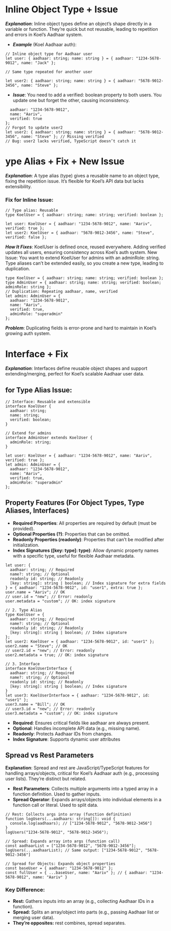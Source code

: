 # Inline Object Type + Issue
***Explanation***: Inline object types define an object’s shape directly in a variable or function. They’re quick but not reusable, leading to repetition and errors in Koel’s Aadhaar system.
- ***Example*** (Koel Aadhaar auth):
```
// Inline object type for Aadhaar user
let user: { aadhaar: string; name: string } = { aadhaar: "1234-5678-9012", name: "Jack" };

// Same type repeated for another user

let user2: { aadhaar: string; name: string } = { aadhaar: "5678-9012-3456", name: "Steve" };
```
- ***Issue***: You need to add a verified: boolean property to both users. You update one but forget the other, causing inconsistency.
```let user: { aadhaar: string; name: string; verified: boolean } = { 
  aadhaar: "1234-5678-9012", 
  name: "Aariv", 
  verified: true 
};
// Forgot to update user2
let user2: { aadhaar: string; name: string } = { aadhaar: "5678-9012-3456", name: "Steve" }; // Missing verified
// Bug: user2 lacks verified, TypeScript doesn’t catch it
```

# ype Alias + Fix + New Issue
***Explanation***: A type alias (type) gives a reusable name to an object type, fixing the repetition issue. It’s flexible for Koel’s API data but lacks extensibility.
### Fix for Inline Issue:
```
// Type alias: Reusable
type KoelUser = { aadhaar: string; name: string; verified: boolean };

let user: KoelUser = { aadhaar: "1234-5678-9012", name: "Aariv", verified: true };
let user2: KoelUser = { aadhaar: "5678-9012-3456", name: "Steve", verified: false };
```
***How It Fixes***: KoelUser is defined once, reused everywhere. Adding verified updates all users, ensuring consistency across Koel’s auth system.
New Issue: You want to extend KoelUser for admins with an adminRole: string. Type aliases can’t be extended easily, so you create a new type, leading to duplication.
```
type KoelUser = { aadhaar: string; name: string; verified: boolean };
type AdminUser = { aadhaar: string; name: string; verified: boolean; adminRole: string };
// Duplication: Repeating aadhaar, name, verified
let admin: AdminUser = { 
  aadhaar: "1234-5678-9012", 
  name: "Aariv", 
  verified: true, 
  adminRole: "superadmin" 
};
``` 
***Problem***: Duplicating fields is error-prone and hard to maintain in Koel’s growing auth system.
# Interface + Fix
***Explanation***: Interfaces define reusable object shapes and support extending/merging, perfect for Koel’s scalable Aadhaar user data.
## for Type Alias Issue:
```
// Interface: Reusable and extensible
interface KoelUser {
  aadhaar: string;
  name: string;
  verified: boolean;
}

// Extend for admins
interface AdminUser extends KoelUser {
  adminRole: string;
}

let user: KoelUser = { aadhaar: "1234-5678-9012", name: "Aariv", verified: true };
let admin: AdminUser = { 
  aadhaar: "1234-5678-9012", 
  name: "Aariv", 
  verified: true, 
  adminRole: "superadmin" 
};
```
## Property Features (For Object Types, Type Aliases, Interfaces)
- **Required Properties**: All properties are required by default (must be provided).
- **Optional Properties (?)**: Properties that can be omitted.
- **Readonly Properties (readonly)**: Properties that can’t be modified after initialization.
- **Index Signatures ([key: type]: type)**: Allow dynamic property names with a specific type, useful for flexible Aadhaar metadata.

```// 1. Object Type (Inline)
let user: {
  aadhaar: string; // Required
  name?: string; // Optional
  readonly id: string; // Readonly
  [key: string]: string | boolean; // Index signature for extra fields
} = { aadhaar: "1234-5678-9012", id: "user1", extra: true };
user.name = "Aariv"; // OK
// user.id = "new"; // Error: readonly
user.metadata = "custom"; // OK: index signature

// 2. Type Alias
type KoelUser = {
  aadhaar: string; // Required
  name?: string; // Optional
  readonly id: string; // Readonly
  [key: string]: string | boolean; // Index signature
};
let user2: KoelUser = { aadhaar: "1234-5678-9012", id: "user1" };
user2.name = "Steve"; // OK
// user2.id = "new"; // Error: readonly
user2.metadata = true; // OK: index signature

// 3. Interface
interface KoelUserInterface {
  aadhaar: string; // Required
  name?: string; // Optional
  readonly id: string; // Readonly
  [key: string]: string | boolean; // Index signature
}
let user3: KoelUserInterface = { aadhaar: "1234-5678-9012", id: "user1" };
user3.name = "Bill"; // OK
// user3.id = "new"; // Error: readonly
user3.metadata = "custom"; // OK: index signature
```

- **Required**: Ensures critical fields like aadhaar are always present.
- **Optional**: Handles incomplete API data (e.g., missing name).
- **Readonly**: Protects Aadhaar IDs from changes.
- **Index Signature**: Supports dynamic user attributes 
  
## Spread vs Rest Parameters
**Explanation**: Spread and rest are JavaScript/TypeScript features for handling arrays/objects, critical for Koel’s Aadhaar auth (e.g., processing user lists). They’re distinct but related.
- **Rest Parameters**: Collects multiple arguments into a typed array in a function definition. Used to gather inputs.
- **Spread Operator**: Expands arrays/objects into individual elements in a function call or literal. Used to split data.

```
// Rest: Collects args into array (function definition)
function logUsers(...aadhaars: string[]): void {
  console.log(aadhaars); // ["1234-5678-9012", "5678-9012-3456"]
}
logUsers("1234-5678-9012", "5678-9012-3456");

// Spread: Expands array into args (function call)
const aadhaarList = ["1234-5678-9012", "5678-9012-3456"];
logUsers(...aadhaarList); // Same output: ["1234-5678-9012", "5678-9012-3456"]

// Spread for Objects: Expands object properties
const baseUser = { aadhaar: "1234-5678-9012" };
const fullUser = { ...baseUser, name: "Aariv" }; // { aadhaar: "1234-5678-9012", name: "Aariv" }
```
### Key Difference:
- **Rest:** Gathers inputs into an array (e.g., collecting Aadhaar IDs in a function).
- **Spread:** Splits an array/object into parts (e.g., passing Aadhaar list or merging user data).
- **They’re opposites:** rest combines, spread separates.